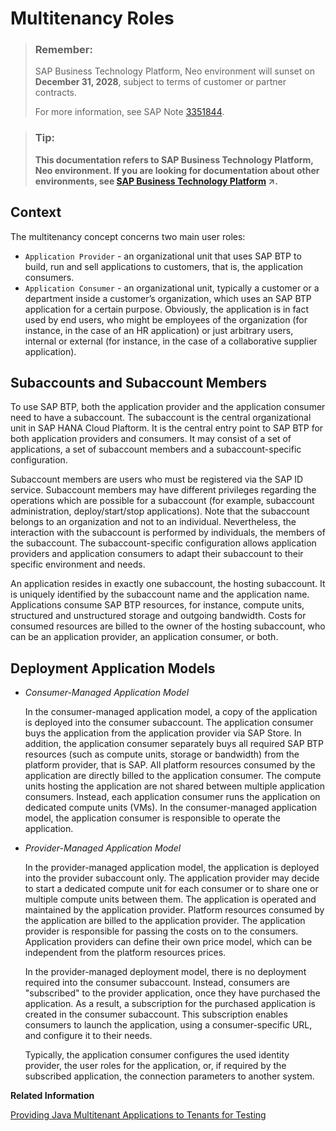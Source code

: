 <!-- loio48b552fa449945b9afc7885e1919ce2b -->

# Multitenancy Roles

> ### Remember:  
> SAP Business Technology Platform, Neo environment will sunset on **December 31, 2028**, subject to terms of customer or partner contracts.
> 
> For more information, see SAP Note [3351844](https://launchpad.support.sap.com/#/notes/3351844).

> ### Tip:  
> **This documentation refers to SAP Business Technology Platform, Neo environment. If you are looking for documentation about other environments, see [SAP Business Technology Platform](https://help.sap.com/viewer/65de2977205c403bbc107264b8eccf4b/Cloud/en-US/6a2c1ab5a31b4ed9a2ce17a5329e1dd8.html "SAP Business Technology Platform (SAP BTP) is an integrated offering comprised of four technology portfolios: database and data management, application development and integration, analytics, and intelligent technologies. The platform offers users the ability to turn data into business value, compose end-to-end business processes, and build and extend SAP applications quickly.") :arrow_upper_right:.**



## Context

The multitenancy concept concerns two main user roles:

-   `Application Provider` - an organizational unit that uses SAP BTP to build, run and sell applications to customers, that is, the application consumers.
-   `Application Consumer` - an organizational unit, typically a customer or a department inside a customer’s organization, which uses an SAP BTP application for a certain purpose. Obviously, the application is in fact used by end users, who might be employees of the organization \(for instance, in the case of an HR application\) or just arbitrary users, internal or external \(for instance, in the case of a collaborative supplier application\).



## Subaccounts and Subaccount Members

To use SAP BTP, both the application provider and the application consumer need to have a subaccount. The subaccount is the central organizational unit in SAP HANA Cloud Plaftorm. It is the central entry point to SAP BTP for both application providers and consumers. It may consist of a set of applications, a set of subaccount members and a subaccount-specific configuration.

Subaccount members are users who must be registered via the SAP ID service. Subaccount members may have different privileges regarding the operations which are possible for a subaccount \(for example, subaccount administration, deploy/start/stop applications\). Note that the subaccount belongs to an organization and not to an individual. Nevertheless, the interaction with the subaccount is performed by individuals, the members of the subaccount. The subaccount-specific configuration allows application providers and application consumers to adapt their subaccount to their specific environment and needs.

An application resides in exactly one subaccount, the hosting subaccount. It is uniquely identified by the subaccount name and the application name. Applications consume SAP BTP resources, for instance, compute units, structured and unstructured storage and outgoing bandwidth. Costs for consumed resources are billed to the owner of the hosting subaccount, who can be an application provider, an application consumer, or both.



## Deployment Application Models

-   *Consumer-Managed Application Model*

    In the consumer-managed application model, a copy of the application is deployed into the consumer subaccount. The application consumer buys the application from the application provider via SAP Store. In addition, the application consumer separately buys all required SAP BTP resources \(such as compute units, storage or bandwidth\) from the platform provider, that is SAP. All platform resources consumed by the application are directly billed to the application consumer. The compute units hosting the application are not shared between multiple application consumers. Instead, each application consumer runs the application on dedicated compute units \(VMs\). In the consumer-managed application model, the application consumer is responsible to operate the application.

-   *Provider-Managed Application Model*

    In the provider-managed application model, the application is deployed into the provider subaccount only. The application provider may decide to start a dedicated compute unit for each consumer or to share one or multiple compute units between them. The application is operated and maintained by the application provider. Platform resources consumed by the application are billed to the application provider. The application provider is responsible for passing the costs on to the consumers. Application providers can define their own price model, which can be independent from the platform resources prices.

    In the provider-managed deployment model, there is no deployment required into the consumer subaccount. Instead, consumers are "subscribed" to the provider application, once they have purchased the application. As a result, a subscription for the purchased application is created in the consumer subaccount. This subscription enables consumers to launch the application, using a consumer-specific URL, and configure it to their needs.

    Typically, the application consumer configures the used identity provider, the user roles for the application, or, if required by the subscribed application, the connection parameters to another system.


**Related Information**  


[Providing Java Multitenant Applications to Tenants for Testing](../22-getting-started-neo/providing-java-multitenant-applications-to-tenants-for-testing-b093032.md "Using the console client, you can create subaccounts and subscribe them to a provider application to test how applications can be provided to multiple consumers.")

